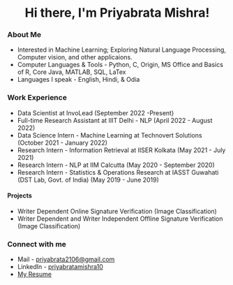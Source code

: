 <h1 align="center">Hi there, I'm Priyabrata Mishra!</h1>

### About Me

- Interested in Machine Learning; Exploring Natural Language Processing, Computer vision, and other applicaions.
- Computer Languages & Tools - Python, C, Origin, MS Office and Basics of R, Core Java, MATLAB, SQL, LaTex
- Languages I speak - English, Hindi, & Odia

### Work Experience

- Data Scientist at InvoLead (September 2022 -Present)
- Full-time Research Assistant at IIIT Delhi - NLP (April 2022 - August 2022)
- Data Science Intern - Machine Learning at Technovert Solutions (October 2021 - January 2022)
- Research Intern - Information Retrieval at IISER Kolkata (May 2021 - July 2021)
- Research Intern - NLP at IIM Calcutta (May 2020 - September 2020)
- Research Intern - Statistics & Operations Research at IASST Guwahati (DST Lab, Govt. of India) (May 2019 - June 2019)

#### Projects
- Writer Dependent Online Signature Verification (Image Classification)
- Writer Dependent and Writer Independent Offline Signature Verification (Image Classification)

### Connect with me

- Mail - [priyabrata2106@gmail.com](mailto:priyabrata2106@gmail.com)
- LinkedIn - [priyabratamishra10](https://www.linkedin.com/in/priyabratamishra10/)
- [My Resume](https://drive.google.com/file/d/165wxLxiASz6fKgBNGuMXBmkf2YYMxc3i/view?usp=sharing)
